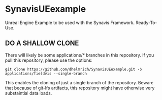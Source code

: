 # SynavisUEexample
Unreal Engine Example to be used with the Synavis Framework. Ready-To-Use.

## DO A SHALLOW CLONE

There will likely be some applications/* branches in this repository. If you pull this repository, please use the options:

```
git clone https://github.com/dhelmrich/SynavisUEexample.git -b applications/fieldvis --single-branch
```

This enables the cloning of just a single branch of the repository.
Beware that because of git-lfs artifacts, this repository might have otherwise very substaintial data loads.
